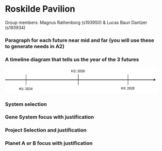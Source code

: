 # Roskilde Pavilion

Group members: Magnus Rathenborg (s193950) & Lucas Baun Dantzer (s193934)

### Paragraph for each future near mid and far (you will use these to generate needs in A2)

### A timeline diagram that tells us the year of the 3 futures

<img src="../Images/A1 Timeline.jpg">

### System selection

### Gene System focus with justification

### Project Selection and justification

### Planet A or B focus with justification

